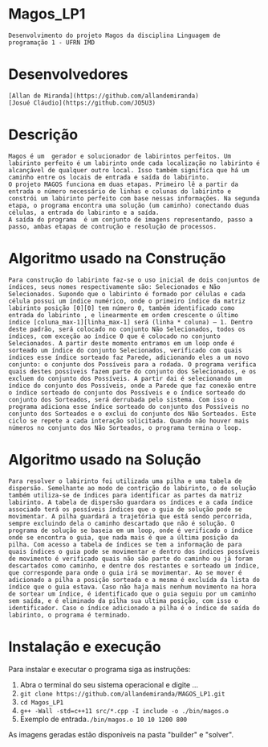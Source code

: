 # Magos_LP1
	Desenvolvimento do projeto Magos da disciplina Linguagem de 	programação 1 - UFRN IMD

# Desenvolvedores
	[Allan de Miranda](https://github.com/allandemiranda)
	[Josué Cláudio](https://github.com/JO5U3)

# Descrição

	Magos é um  gerador e solucionador de labirintos perfeitos. Um labirinto perfeito é um labirinto onde cada localização no labirinto é alcançável de qualquer outro local. Isso também significa que há um caminho entre os locais de entrada e saída do labirinto.
	O projeto MAGOS funciona em duas etapas. Primeiro lê a partir da entrada o número necessário de linhas e colunas do labirinto e constrói um labirinto perfeito com base nessas informações. Na segunda etapa, o programa encontra uma solução (um caminho) conectando duas células, a entrada do labirinto e a saída.
	A saída do programa  é um conjunto de imagens representando, passo a passo, ambas etapas de contrução e resolução de processos. 

# Algoritmo usado na Construção

	Para construção do labirinto faz-se o uso inicial de dois conjuntos de índices, seus nomes respectivamente são: Selecionados e Não Selecionados. Supondo que o labirinto é formado por células e cada célula possui um índice numérico, onde o primeiro índice da matriz labirinto posição [0][0] tem número 0, também identificado como entrada do labirinto , e linearmente em ordem crescente o último índice [coluna_max-1][linha_max-1] será (linha * coluna) – 1. Dentro deste padrão, será colocado no conjunto Não Selecionados, todos os índices, com exceção ao índice 0 que é colocado no conjunto Selecionados. A partir deste momento entramos em um loop onde é sorteado um índice do conjunto Selecionados, verificado com quais índices esse índice sorteado faz Parede, adicionando eles a um novo conjunto: o conjunto dos Possíveis para a rodada. O programa verifica quais destes possíveis fazem parte do conjunto dos Selecionados, e os excluem do conjunto dos Possíveis. A partir dai é selecionando um índice do conjunto dos Possíveis, onde a Parede que faz conexão entre o índice sorteado do conjunto dos Possíveis e o índice sorteado do conjunto dos Sorteados, será derrubada pelo sistema. Com isso o programa adiciona esse índice sorteado do conjunto dos Possíveis no conjunto dos Sorteados e o exclui do conjunto dos Não Sorteados. Este ciclo se repete a cada interação solicitada. Quando não houver mais números no conjunto dos Não Sorteados, o programa termina o loop.

# Algoritmo usado na Solução

	Para resolver o labirinto foi utilizada uma pilha e uma tabela de dispersão. Semelhante ao modo de contrição do labirinto, o de solução também utiliza-se de índices para identificar as partes da matriz labirinto. A tabela de dispersão guardara os índices e a cada índice associado terá os possíveis índices que o guia de solução pode se movimentar. A pilha guardará a trajetória que está sendo percorrida, sempre excluindo dela o caminho descartado que não é solução. O programa de solução se baseia em um loop, onde é verificado o índice onde se encontra o guia, que nada mais é que a última posição da pilha. Com acesso a tabela de índices se tem a informação de para quais índices o guia pode se movimentar e dentro dos índices possíveis de movimento é verificado quais não são parte do caminho ou já foram descartados como caminho, e dentre dos restantes e sorteado um índice, que corresponde para onde o guia irá se movimentar. Ao se mover é adicionado a pilha a posição sorteada e a mesma é excluída da lista do índice que o guia estava. Caso não haja mais nenhum movimento na hora de sortear um índice, é identificado que o guia seguiu por um caminho sem saída, e é eliminado da pilha sua ultima posição, com isso o identificador. Caso o índice adicionado a pilha é o índice de saída do labirinto, o programa é terminado.  

# Instalação e execução

Para instalar e executar o programa siga as instruções: 

1. Abra o terminal do seu sistema operacional e digite ...
2. `git clone https://github.com/allandemiranda/MAGOS_LP1.git`
3. `cd Magos_LP1`
4. `g++ -Wall -std=c++11 src/*.cpp -I include -o ./bin/magos.o`
5. Exemplo de entrada`./bin/magos.o 10 10 1200 800`

As imagens geradas estão disponíveis na pasta "builder" e "solver".

